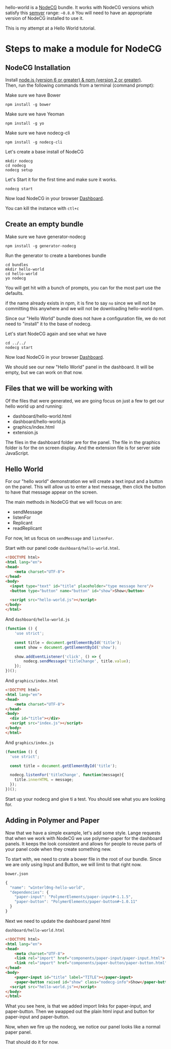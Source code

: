 hello-world is a [NodeCG](http://github.com/nodecg/nodecg) bundle.
It works with NodeCG versions which satisfy this [semver](https://docs.npmjs.com/getting-started/semantic-versioning) range: `~0.8.0`
You will need to have an appropriate version of NodeCG installed to use it.

This is my attempt at a Hello World tutorial.

# Steps to make a module for NodeCG

## NodeCG Installation
Install [node.js (version 6 or greater) & npm (version 2 or greater)](http://nodejs.org/).  
Then, run the following commands from a terminal (command prompt):

Make sure we have Bower

```
npm install -g bower
```

Make sure we have Yeoman

```
npm install -g yo
```

Make sure we have nodecg-cli

```
npm install -g nodecg-cli
```

Let's create a base install of NodeCG

```
mkdir nodecg
cd nodecg
nodecg setup
```

Let's Start it for the first time and make sure it works.

```
nodecg start
```

Now load NodeCG in your browser [Dashboard](http://localhost:9090/dashboard).

You can kill the instance with `ctl+c`

## Create an empty bundle

Make sure we have generator-nodecg

```
npm install -g generator-nodecg
```

Run the generator to create a barebones bundle

```
cd bundles
mkdir hello-world
cd hello-world
yo nodecg
```

You will get hit with a bunch of prompts, you can for the most part use the defaults.

if the name already exists in npm, it is fine to say `no` since we will not be committing this anywhere and we will not be downloading hello-world npm.

Since our "Hello World" bundle does not have a configuration file, we do not need to "install" it to the base of nodecg.

Let's start NodeCG again and see what we have

```
cd ../../
nodecg start
```

Now load NodeCG in your browser [Dashboard](http://localhost:9090/dashboard).

We should see our new "Hello World" panel in the dashboard.  It will be empty, but we can work on that now.

## Files that we will be working with

Of the files that were generated, we are going focus on just a few to get our hello world up and running:

* dashboard/hello-world.html
* dashboard/hello-world.js
* graphics/index.html
* extension.js

The files in the dashboard folder are for the panel.  The file in the graphics folder is for the on screen display.  And the extension file is for server side JavaScript.

## Hello World

For our "hello world" demonstration we will create a text input and a button on the panel.  This will allow us to enter a text message, then click the button to have that message appear on the screen.

The main methods in NodeCG that we will focus on are:

* sendMessage
* listenFor
* Replicant
* readReplicant

For now, let us focus on `sendMessage` and `listenFor`.

Start with our panel code `dashboard/hello-world.html`.

```html
<!DOCTYPE html>
<html lang="en">
<head>
    <meta charset="UTF-8">
</head>
<body>
  <input type="text" id="title" placeholder="type message here"/>
  <button type="button" name="button" id="show">Show</button>

  <script src="hello-world.js"></script>
</body>
</html>
```

And `dashboard/hello-world.js`

```javascript
(function () {
	'use strict';

	const title = document.getElementById('title');
	const show = document.getElementById('show');

	show.addEventListener('click', () => {
		nodecg.sendMessage('titleChange', title.value);
	});
})();
```

And `graphics/index.html`

```html
<!DOCTYPE html>
<html lang="en">
<head>
    <meta charset="UTF-8">
</head>
<body>
  <div id="title"></div>
  <script src="index.js"></script>
</body>
</html>
```

And `graphics/index.js`

```javascript
(function () {
  'use strict';

  const title = document.getElementById('title');

  nodecg.listenFor('titleChange', function(message){
    title.innerHTML = message;
  });
})();
```

Start up your nodecg and give ti a test.  You should see what you are looking for.

## Adding in Polymer and Paper

Now that we have a simple example, let's add some style.  Lange requests that when we work with NodeCG we use polymer-paper for the dashboard panels.  It keeps the look consistent and allows for people to reuse parts of your panel code when they create something new.

To start with, we need to crate a bower file in the root of our bundle.  Since we are only using Input and Button, we will limit to that right now.

`bower.json`

```javascript
{
  "name": "w1nterl0ng-hello-world",
  "dependencies": {
    "paper-input": "PolymerElements/paper-input#~1.1.5",
    "paper-button": "PolymerElements/paper-button#~1.0.11"
  }
}
```

Next we need to update the dashboard panel html

`dashboard/hello-world.html`

```html
<!DOCTYPE html>
<html lang="en">
<head>
    <meta charset="UTF-8">
    <link rel="import" href="components/paper-input/paper-input.html">
    <link rel="import" href="components/paper-button/paper-button.html">
</head>
<body>
	<paper-input id="title" label="TITLE"></paper-input>
	<paper-button raised id="show" class="nodecg-info">Show</paper-button>
  <script src="hello-world.js"></script>
</body>
</html>
```

What you see here, is that we added import links for paper-input, and paper-button.  Then we swapped out the plain html input and button for paper-input and paper-button.

Now, when we fire up the nodecg, we notice our panel looks like a normal paper panel.

That should do it for now.
